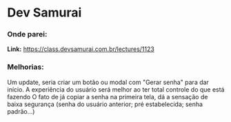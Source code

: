 # Dev Samurai

### Onde parei:
**Link:** https://class.devsamurai.com.br/lectures/1123

### Melhorias:
Um update, seria criar um botão ou modal com "Gerar senha" para dar início.
A experiência do usuário será melhor ao ter total controle do que está fazendo
O fato de já copiar a senha na primeira tela, dá a sensação de baixa segurança 
(senha do usuário anterior; pré estabelecida; senha padrão...)

